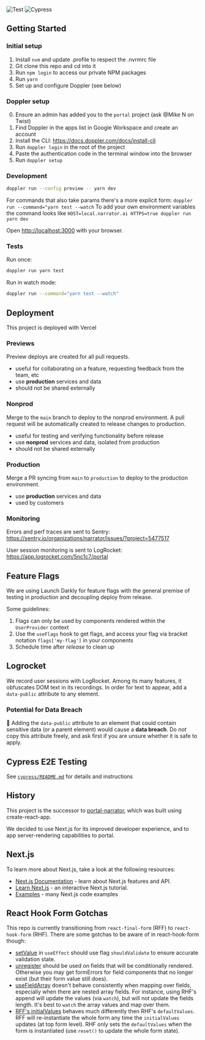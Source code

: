 ![Test](https://github.com/narratorai/portal-narrator-next/workflows/Test/badge.svg)
![Cypress](https://github.com/narratorai/portal-narrator-next/workflows/Cypress/badge.svg)

## Getting Started

### Initial setup

1. Install `nvm` and update .profile to respect the .nvrmrc file
2. Git clone this repo and cd into it
3. Run `npm login` to access our private NPM packages
4. Run `yarn`
5. Set up and configure Doppler (see below)

### Doppler setup

0. Ensure an admin has added you to the `portal` project (ask @Mike N on Twist)
1. Find Doppler in the apps list in Google Workspace and create an account
2. Install the CLI: https://docs.doppler.com/docs/install-cli
3. Run `doppler login` in the root of the project
4. Paste the authentication code in the terminal window into the browser
5. Run `doppler setup`

### Development

```bash
doppler run --config preview -- yarn dev
```

For commands that also take params there's a more explicit form: `doppler run --command="yarn test --watch`
To add your own environment variables the command looks like `HOST=local.narrator.ai HTTPS=true doppler run yarn dev`

Open [http://localhost:3000](http://localhost:3000) with your browser.

### Tests

Run once:

```bash
doppler run yarn test
```

Run in watch mode:

```bash
doppler run --command="yarn test --watch"
```

## Deployment

This project is deployed with Vercel

### Previews

Preview deploys are created for all pull requests.

- useful for collaborating on a feature, requesting feedback from the team, etc
- use **production** services and data
- should not be shared externally

### Nonprod

Merge to the `main` branch to deploy to the nonprod environment. A pull request will be automatically created to release changes to production.

- useful for testing and verifying functionality before release
- use **nonprod** services and data, isolated from production
- should not be shared externally

### Production

Merge a PR syncing from `main` to `production` to deploy to the production environment.

- use **production** services and data
- used by customers

### Monitoring

Errors and perf traces are sent to Sentry: https://sentry.io/organizations/narrator/issues/?project=5477517

User session monitoring is sent to LogRocket: https://app.logrocket.com/5nc1c7/portal

## Feature Flags

We are using Launch Darkly for feature flags with the general premise of testing in production and decoupling deploy from release.

Some guidelines:

1. Flags can only be used by components rendered within the `UserProvider` context
2. Use the `useFlags` hook to get flags, and access your flag via bracket notation `flags['my-flag']` in your components
3. Schedule time after _release_ to clean up

## Logrocket

We record user sessions with LogRocket. Among its many features, it obfuscates DOM text in its recordings. In order for text to appear, add a `data-public` attribute to any element.

### Potential for Data Breach

🚨 Adding the `data-public` attribute to an element that could contain sensitive data (or a parent element) would cause a **data breach**. Do _not_ copy this attribute freely, and ask first if you are unsure whether it is safe to apply.

## Cypress E2E Testing

See [`cypress/README.md`](./cypress/README.md) for details and instructions

## History

This project is the successor to [portal-narrator](https://github.com/narratorai/portal-narrator), which was built using create-react-app.

We decided to use Next.js for its improved developer experience, and to app server-rendering capabilities to portal.

## Next.js

To learn more about Next.js, take a look at the following resources:

- [Next.js Documentation](https://nextjs.org/docs) - learn about Next.js features and API.
- [Learn Next.js](https://nextjs.org/learn) - an interactive Next.js tutorial.
- [Examples](https://github.com/vercel/next.js/tree/master/examples) - many Next.js code examples

## React Hook Form Gotchas

This repo is currently transitioning from `react-final-form` (RFF) to `react-hook-form` (RHF).
There are some gotchas to be aware of in react-hook-form though:

- [setValue](https://react-hook-form.com/api/useform/setvalue) in `useEffect` should use flag `shouldValidate` to ensure accurate validation state.
- [unregister](https://react-hook-form.com/api/useform/unregister) should be used on fields that will be conditionally rendered. Otherwise you may get formErrors for field components that no longer exist (but their form value still does).
- [useFieldArray](https://github.com/react-hook-form/react-hook-form/issues/1564#issuecomment-875566912) doesn't behave consistently when mapping over fields, especially when there are nested array fields. For instance, using RHF's append will update the values (via `watch`), but will not update the fields length. It's best to `watch` the array values and map over them.
- [RFF's initialValues](https://stackoverflow.com/questions/54635276/react-final-form-set-initialvalues-from-props-form-state-resets-on-props-chang/58561524#58561524) behaves much differently then RHF's `defaultValues`. RFF will re-instantiate the whole form any time the `initialValues` updates (at top form level). RHF only sets the `defaultValues` when the form is instantiated (use `reset()` to update the whole form state).
